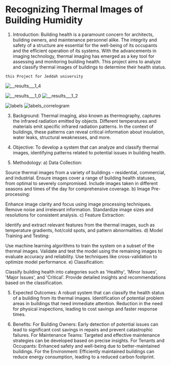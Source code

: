 # Recognizing Thermal Images of Building Humidity

1. Introduction:
Building health is a paramount concern for architects, building owners, and maintenance personnel alike. The integrity and safety of a structure are essential for the well-being of its occupants and the efficient operation of its systems. With the advancements in imaging technology, thermal imaging has emerged as a key tool for assessing and monitoring building health. This project aims to analyze and classify thermal images of buildings to determine their health status.

`this Project for Jeddah university`


![__results___1_4](https://github.com/Muhannad0101/Recognizing-Thermal-Images-of-Building-Humidity/assets/102443619/54027ae1-b233-4f7c-b6fe-ea4a0916bc9d)

![__results___1_0](https://github.com/Muhannad0101/Recognizing-Thermal-Images-of-Building-Humidity/assets/102443619/0742c66c-1929-4d1c-89bf-c247959167a1)
![__results___1_2](https://github.com/Muhannad0101/Recognizing-Thermal-Images-of-Building-Humidity/assets/102443619/08c2816d-6336-4cae-922e-ab0501b94221)

![labels](https://github.com/Muhannad0101/Recognizing-Thermal-Images-of-Building-Humidity/assets/102443619/d380557c-57b8-49a8-bdb1-62883d79dc62)
![labels_correlogram](https://github.com/Muhannad0101/Recognizing-Thermal-Images-of-Building-Humidity/assets/102443619/19d29f6d-ee31-4db1-9a81-c71b7a0d9496)


3. Background:
Thermal imaging, also known as thermography, captures the infrared radiation emitted by objects. Different temperatures and materials emit specific infrared radiation patterns. In the context of buildings, these patterns can reveal critical information about insulation, water leaks, structural weaknesses, and more.

4. Objective:
To develop a system that can analyze and classify thermal images, identifying patterns related to potential issues in building health.

5. Methodology:
a) Data Collection:

Source thermal images from a variety of buildings – residential, commercial, and industrial.
Ensure images cover a range of building health statuses, from optimal to severely compromised.
Include images taken in different seasons and times of the day for comprehensive coverage.
b) Image Pre-processing:

Enhance image clarity and focus using image processing techniques.
Remove noise and irrelevant information.
Standardize image sizes and resolutions for consistent analysis.
c) Feature Extraction:

Identify and extract relevant features from the thermal images, such as temperature gradients, hot/cold spots, and pattern abnormalities.
d) Model Training and Testing:

Use machine learning algorithms to train the system on a subset of the thermal images.
Validate and test the model using the remaining images to evaluate accuracy and reliability.
Use techniques like cross-validation to optimize model performance.
e) Classification:

Classify building health into categories such as 'Healthy', 'Minor Issues', 'Major Issues', and 'Critical'.
Provide detailed insights and recommendations based on the classification.

5. Expected Outcomes:
A robust system that can classify the health status of a building from its thermal images.
Identification of potential problem areas in buildings that need immediate attention.
Reduction in the need for physical inspections, leading to cost savings and faster response times.

6. Benefits:
For Building Owners: Early detection of potential issues can lead to significant cost savings in repairs and prevent catastrophic failures.
For Maintenance Teams: Targeted and effective maintenance strategies can be developed based on precise insights.
For Tenants and Occupants: Enhanced safety and well-being due to better-maintained buildings.
For the Environment: Efficiently maintained buildings can reduce energy consumption, leading to a reduced carbon footprint.
